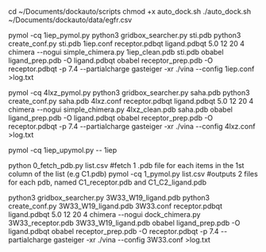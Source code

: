 cd ~/Documents/dockauto/scripts
chmod +x auto_dock.sh
./auto_dock.sh ~/Documents/dockauto/data/egfr.csv


pymol -cq 1iep_pymol.py
python3 gridbox_searcher.py sti.pdb
python3 create_conf.py sti.pdb 1iep.conf receptor.pdbqt ligand.pdbqt 5.0 12 20 4
chimera --nogui simple_chimera.py 1iep_clean.pdb sti.pdb
obabel ligand_prep.pdb -O ligand.pdbqt 
obabel receptor_prep.pdb -O receptor.pdbqt -p 7.4 --partialcharge gasteiger -xr
./vina --config 1iep.conf >log.txt


pymol -cq 4lxz_pymol.py
python3 gridbox_searcher.py saha.pdb
python3 create_conf.py saha.pdb 4lxz.conf receptor.pdbqt ligand.pdbqt 5.0 12 20 4
chimera --nogui simple_chimera.py 4lxz_clean.pdb saha.pdb
obabel ligand_prep.pdb -O ligand.pdbqt 
obabel receptor_prep.pdb -O receptor.pdbqt -p 7.4 --partialcharge gasteiger -xr
./vina --config 4lxz.conf >log.txt

pymol -cq 1iep_upymol.py -- 1iep


python 0_fetch_pdb.py list.csv #fetch 1 .pdb file for each items in the 1st column of the list (e.g C1.pdb)
pymol -cq 1_pymol.py list.csv #outputs 2 files for each pdb, named C1_receptor.pdb and C1_C2_ligand.pdb

python3 gridbox_searcher.py 3W33_W19_ligand.pdb
python3 create_conf.py 3W33_W19_ligand.pdb 3W33.conf receptor.pdbqt ligand.pdbqt 5.0 12 20 4
chimera --nogui dock_chimera.py 3W33_receptor.pdb 3W33_W19_ligand.pdb
obabel ligand_prep.pdb -O ligand.pdbqt 
obabel receptor_prep.pdb -O receptor.pdbqt -p 7.4 --partialcharge gasteiger -xr
./vina --config 3W33.conf >log.txt
